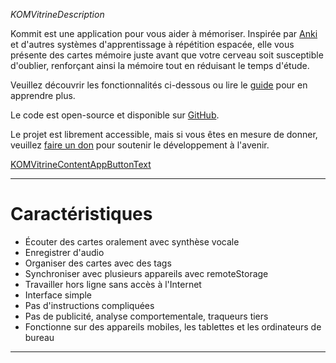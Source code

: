 _KOMVitrineDescription_

Kommit est une application pour vous aider à mémoriser. Inspirée par [Anki](KOM_VITRINE_ANKI_URL) et d'autres systèmes d'apprentissage à répétition espacée, elle vous présente des cartes mémoire juste avant que votre cerveau soit susceptible d'oublier, renforçant ainsi la mémoire tout en réduisant le temps d'étude.

Veuillez découvrir les fonctionnalités ci-dessous ou lire le [guide](KOMVitrineTokenGuideURL) pour en apprendre plus.

Le code est open-source et disponible sur [GitHub](KOM_SHARED_GITHUB_URL).

Le projet est librement accessible, mais si vous êtes en mesure de donner, veuillez [faire un don](KOM_SHARED_DONATE_URL) pour soutenir le développement à l'avenir.

<a class="KOMVitrineContentAppButton OLSKCommonButton OLSKCommonButtonPrimary" href="KOMVitrineTokenReviewURL">KOMVitrineContentAppButtonText</a>

* * *

# Caractéristiques
- Écouter des cartes oralement avec synthèse vocale
- Enregistrer d'audio
- Organiser des cartes avec des tags
- Synchroniser avec plusieurs appareils avec remoteStorage
- Travailler hors ligne sans accès à l'Internet
- Interface simple
- Pas d'instructions compliquées
- Pas de publicité, analyse comportementale, traqueurs tiers
- Fonctionne sur des appareils mobiles, les tablettes et les ordinateurs de bureau

* * *
